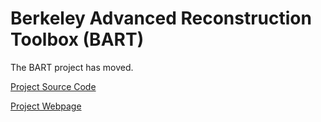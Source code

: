 # Berkeley Advanced Reconstruction Toolbox (BART)
The BART project has moved.

[Project Source Code](github.com/mrirecon/bart)

[Project Webpage](mrirecon.github.io/bart/)
